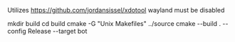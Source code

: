 Utilizes https://github.com/jordansissel/xdotool
wayland must be disabled

mkdir build 
cd build 
cmake -G "Unix Makefiles" ../source 
cmake --build . --config Release --target bot